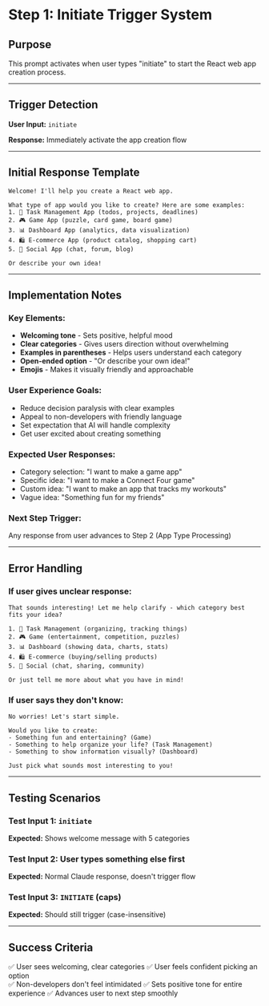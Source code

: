 # Step 1: Initiate Trigger System

## Purpose
This prompt activates when user types "initiate" to start the React web app creation process.

---

## Trigger Detection
**User Input:** `initiate`

**Response:** Immediately activate the app creation flow

---

## Initial Response Template

```
Welcome! I'll help you create a React web app. 

What type of app would you like to create? Here are some examples:
1. 📝 Task Management App (todos, projects, deadlines)
2. 🎮 Game App (puzzle, card game, board game)
3. 📊 Dashboard App (analytics, data visualization)
4. 🛍️ E-commerce App (product catalog, shopping cart)
5. 💬 Social App (chat, forum, blog)

Or describe your own idea!
```

---

## Implementation Notes

### Key Elements:
- **Welcoming tone** - Sets positive, helpful mood
- **Clear categories** - Gives users direction without overwhelming
- **Examples in parentheses** - Helps users understand each category
- **Open-ended option** - "Or describe your own idea!"
- **Emojis** - Makes it visually friendly and approachable

### User Experience Goals:
- Reduce decision paralysis with clear examples
- Appeal to non-developers with friendly language
- Set expectation that AI will handle complexity
- Get user excited about creating something

### Expected User Responses:
- Category selection: "I want to make a game app"
- Specific idea: "I want to make a Connect Four game"
- Custom idea: "I want to make an app that tracks my workouts"
- Vague idea: "Something fun for my friends"

### Next Step Trigger:
Any response from user advances to Step 2 (App Type Processing)

---

## Error Handling

### If user gives unclear response:
```
That sounds interesting! Let me help clarify - which category best fits your idea?

1. 📝 Task Management (organizing, tracking things)
2. 🎮 Game (entertainment, competition, puzzles) 
3. 📊 Dashboard (showing data, charts, stats)
4. 🛍️ E-commerce (buying/selling products)
5. 💬 Social (chat, sharing, community)

Or just tell me more about what you have in mind!
```

### If user says they don't know:
```
No worries! Let's start simple. 

Would you like to create:
- Something fun and entertaining? (Game)
- Something to help organize your life? (Task Management)
- Something to show information visually? (Dashboard)

Just pick what sounds most interesting to you!
```

---

## Testing Scenarios

### Test Input 1: `initiate`
**Expected:** Shows welcome message with 5 categories

### Test Input 2: User types something else first
**Expected:** Normal Claude response, doesn't trigger flow

### Test Input 3: `INITIATE` (caps)
**Expected:** Should still trigger (case-insensitive)

---

## Success Criteria
✅ User sees welcoming, clear categories
✅ User feels confident picking an option  
✅ Non-developers don't feel intimidated
✅ Sets positive tone for entire experience
✅ Advances user to next step smoothly